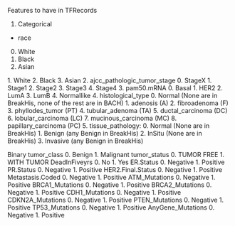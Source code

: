 Features to have in TFRecords


1. Categorical
  - race
<ol start="0">
  <li>White</li>
  <li>Black</li>
  <li>Asian</li>
</ol>
    1. White
    2. Black
    3. Asian
  2. ajcc_pathologic_tumor_stage
     0. StageX
     1. Stage1
     2. Stage2
     3. Stage3
     4. Stage4
  3. pam50.mRNA
     0. Basal
     1. HER2
     2. LumA
     3. LumB
     4. Normallike
  4. histological_type
     0. Normal (None are in BreakHis, none of the rest are in BACH)
     1. adenosis              (A)
     2. fibroadenoma          (F)
     3. phyllodes_tumor       (PT)
     4. tubular_adenoma       (TA)
     5. ductal_carcinoma      (DC)
     6. lobular_carcinoma     (LC)
     7. mucinous_carcinoma    (MC)
     8. papillary_carcinoma   (PC)
  5. tissue_pathology:
     0. Normal   (None are in BreakHis)
     1. Benign   (any Benign in BreakHis)
     2. InSitu   (None are in BreakHis)
     3. Invasive (any Benign in BreakHis)


 Binary
   tumor_class
     0. Benign
     1. Malignant 
   tumor_status
     0. TUMOR FREE
     1. WITH TUMOR
   DeadInFiveyrs
     0. No
     1. Yes
   ER.Status
     0. Negative
     1. Positive
   PR.Status
     0. Negative
     1. Positive
   HER2.Final.Status
     0. Negative
     1. Positive
   Metastasis.Coded
     0. Negative
     1. Positive
   ATM_Mutations
     0. Negative
     1. Positive
   BRCA1_Mutations
     0. Negative
     1. Positive
  BRCA2_Mutations
     0. Negative
     1. Positive
  CDH1_Mutations
     0. Negative
     1. Positive
   CDKN2A_Mutations
     0. Negative
     1. Positive
   PTEN_Mutations
     0. Negative
     1. Positive
   TP53_Mutations
     0. Negative
     1. Positive
   AnyGene_Mutations
     0. Negative
     1. Positive

